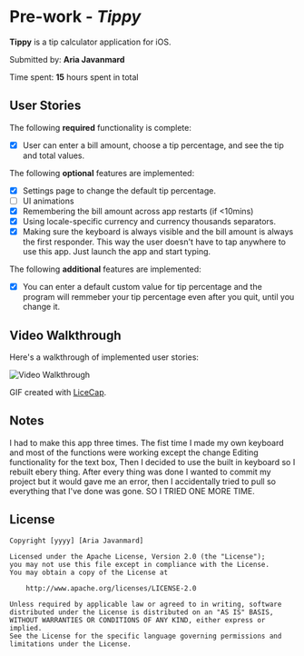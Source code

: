 # Pre-work - *Tippy*

**Tippy** is a tip calculator application for iOS.

Submitted by: **Aria Javanmard**

Time spent: **15** hours spent in total

## User Stories

The following **required** functionality is complete:

* [x] User can enter a bill amount, choose a tip percentage, and see the tip and total values.

The following **optional** features are implemented:
* [x] Settings page to change the default tip percentage.
* [ ] UI animations
* [x] Remembering the bill amount across app restarts (if <10mins)
* [x] Using locale-specific currency and currency thousands separators.
* [x] Making sure the keyboard is always visible and the bill amount is always the first responder. This way the user doesn't have to tap anywhere to use this app. Just launch the app and start typing.

The following **additional** features are implemented:

- [x] You can enter a default custom value for tip percentage and the program will remmeber your tip percentage even after you quit, until you change it.

## Video Walkthrough 

Here's a walkthrough of implemented user stories:

<img src='http://g.recordit.co/ztp65ubN25.gif' title='Video Walkthrough' width='' alt='Video Walkthrough' />

GIF created with [LiceCap](http://www.cockos.com/licecap/).

## Notes

I had to make this app three times. The fist time I made my own keyboard and most of the functions were working except the change Editing functionality for the text box, Then I decided to use the built in keyboard so I rebuilt ebery thing. After every thing was done I wanted to commit my project but it would gave me an error, then I accidentally tried to pull so everything that I've done was gone. SO I TRIED ONE MORE TIME. 

## License

    Copyright [yyyy] [Aria Javanmard]

    Licensed under the Apache License, Version 2.0 (the "License");
    you may not use this file except in compliance with the License.
    You may obtain a copy of the License at

        http://www.apache.org/licenses/LICENSE-2.0

    Unless required by applicable law or agreed to in writing, software
    distributed under the License is distributed on an "AS IS" BASIS,
    WITHOUT WARRANTIES OR CONDITIONS OF ANY KIND, either express or implied.
    See the License for the specific language governing permissions and
    limitations under the License.
